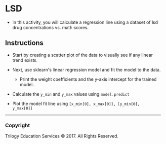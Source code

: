 # LSD

* In this activity, you will calculate a regression line using a dataset of lsd drug concentrations vs. math scores.

## Instructions

* Start by creating a scatter plot of the data to visually see if any linear trend exists.

* Next, use sklearn's linear regression model and fit the model to the data.

  * Print the weight coefficients and the y-axis intercept for the trained model.

* Calculate the `y_min` and `y_max` values using `model.predict`

* Plot the model fit line using `[x_min[0], x_max[0]], [y_min[0], y_max[0]]`

- - -

### Copyright

Trilogy Education Services © 2017. All Rights Reserved.
